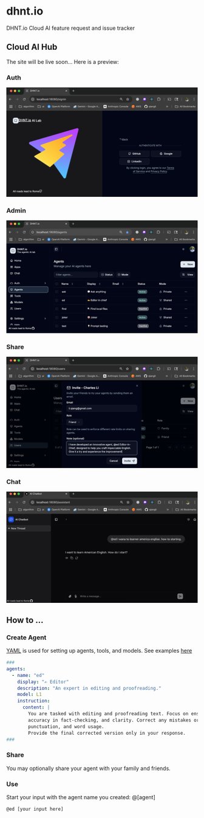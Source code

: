 # dhnt.io
DHNT.io Cloud AI feature request and issue tracker

## Cloud AI Hub

The site will be live soon... Here is a preview:

### Auth

![Authentication](docs/admin-auth.png)

### Admin

![Agents](docs/admin-agents.png)

### Share

![Send invite](docs/admin-invite.png)

### Chat

![Chat](docs/user-chat-ed.png)

## How to ...

### Create Agent

[YAML](https://yaml.org/) is used for setting up agents, tools, and models. See examples [here](examples/)

```yaml
###
agents:
  - name: "ed"
    display: "✍️ Editor"
    description: "An expert in editing and proofreading."
    model: L1
    instruction:
      content: |
        You are tasked with editing and proofreading text. Focus on ensuring style consistency,
        accuracy in fact-checking, and clarity. Correct any mistakes or inconsistencies in spelling,
        punctuation, and word usage.
        Provide the final corrected version only in your response.
###
```

### Share

You may optionally share your agent with your family and friends.

### Use

Start your input with the agent name you created: @[agent]

```text
@ed [your input here]

```
